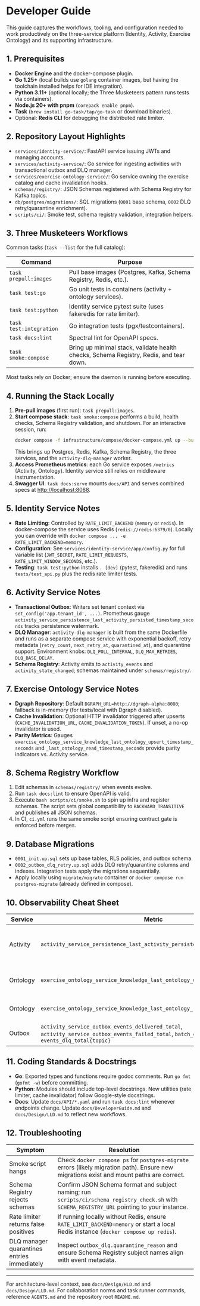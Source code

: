 # Developer Guide

This guide captures the workflows, tooling, and configuration needed to work productively on the three-service platform (Identity, Activity, Exercise Ontology) and its supporting infrastructure.

## 1. Prerequisites

- **Docker Engine** and the docker-compose plugin.
- **Go 1.25+** (local builds use `golang` container images, but having the toolchain installed helps for IDE integration).
- **Python 3.11+** (optional locally; the Three Musketeers pattern runs tests via containers).
- **Node.js 20+ with pnpm** (`corepack enable pnpm`).
- **Task** (`brew install go-task/tap/go-task` or download binaries).
- Optional: **Redis CLI** for debugging the distributed rate limiter.

## 2. Repository Layout Highlights

- `services/identity-service/`: FastAPI service issuing JWTs and managing accounts.
- `services/activity-service/`: Go service for ingesting activities with transactional outbox and DLQ manager.
- `services/exercise-ontology-service/`: Go service owning the exercise catalog and cache invalidation hooks.
- `schemas/registry/`: JSON Schemas registered with Schema Registry for Kafka topics.
- `db/postgres/migrations/`: SQL migrations (`0001` base schema, `0002` DLQ retry/quarantine enrichment).
- `scripts/ci/`: Smoke test, schema registry validation, integration helpers.

## 3. Three Musketeers Workflows

Common tasks (`task --list` for the full catalog):

| Command | Purpose |
| --- | --- |
| `task prepull:images` | Pull base images (Postgres, Kafka, Schema Registry, Redis, etc.). |
| `task test:go` | Go unit tests in containers (activity + ontology services). |
| `task test:python` | Identity service pytest suite (uses fakeredis for rate limiter). |
| `task test:integration` | Go integration tests (pgx/testcontainers). |
| `task docs:lint` | Spectral lint for OpenAPI specs. |
| `task smoke:compose` | Bring up minimal stack, validate health checks, Schema Registry, Redis, and tear down. |

Most tasks rely on Docker; ensure the daemon is running before executing.

## 4. Running the Stack Locally

1. **Pre-pull images** (first run): `task prepull:images`.
2. **Start compose stack**: `task smoke:compose` performs a build, health checks, Schema Registry validation, and shutdown. For an interactive session, run:
   ```bash
   docker compose -f infrastructure/compose/docker-compose.yml up --build
   ```
   This brings up Postgres, Redis, Kafka, Schema Registry, the three services, and the `activity-dlq-manager` worker.
3. **Access Prometheus metrics**: each Go service exposes `/metrics` (Activity, Ontology). Identity service still relies on middleware instrumentation.
4. **Swagger UI**: `task docs:serve` mounts `docs/API` and serves combined specs at <http://localhost:8088>.

## 5. Identity Service Notes

- **Rate Limiting**: Controlled by `RATE_LIMIT_BACKEND` (`memory` or `redis`). In docker-compose the service uses Redis (`redis://redis:6379/0`). Locally you can override with `docker compose ... -e RATE_LIMIT_BACKEND=memory`.
- **Configuration**: See `services/identity-service/app/config.py` for full variable list (`JWT_SECRET`, `RATE_LIMIT_REQUESTS`, `RATE_LIMIT_WINDOW_SECONDS`, etc.).
- **Testing**: `task test:python` installs `. [dev]` (pytest, fakeredis) and runs `tests/test_api.py` plus the redis rate limiter tests.

## 6. Activity Service Notes

- **Transactional Outbox**: Writers set tenant context via `set_config('app.tenant_id', ...)`. Prometheus gauge `activity_service_persistence_last_activity_persisted_timestamp_seconds` tracks persistence watermark.
- **DLQ Manager**: `activity-dlq-manager` is built from the same Dockerfile and runs as a separate compose service with exponential backoff, retry metadata (`retry_count`, `next_retry_at`, `quarantined_at`), and quarantine support. Environment knobs: `DLQ_POLL_INTERVAL`, `DLQ_MAX_RETRIES`, `DLQ_BASE_DELAY`.
- **Schema Registry**: Activity emits to `activity_events` and `activity_state_changed`; schemas maintained under `schemas/registry/`.

## 7. Exercise Ontology Service Notes

- **Dgraph Repository**: Default `DGRAPH_URL=http://dgraph-alpha:8080`; fallback is in-memory (for tests/local with Dgraph disabled).
- **Cache Invalidation**: Optional HTTP invalidator triggered after upserts (`CACHE_INVALIDATION_URL`, `CACHE_INVALIDATION_TOKEN`). If unset, a no-op invalidator is used.
- **Parity Metrics**: Gauges `exercise_ontology_service_knowledge_last_ontology_upsert_timestamp_seconds` and `_last_ontology_read_timestamp_seconds` provide parity indicators vs. Activity service.

## 8. Schema Registry Workflow

1. Edit schemas in `schemas/registry/` when events evolve.
2. Run `task docs:lint` to ensure OpenAPI is valid.
3. Execute `bash scripts/ci/smoke.sh` to spin up infra and register schemas. The script sets global compatibility to `BACKWARD_TRANSITIVE` and publishes all JSON schemas.
4. In CI, `ci.yml` runs the same smoke script ensuring contract gate is enforced before merges.

## 9. Database Migrations

- `0001_init.up.sql` sets up base tables, RLS policies, and outbox schema.
- `0002_outbox_dlq_retry.up.sql` adds DLQ retry/quarantine columns and indexes. Integration tests apply the migrations sequentially.
- Apply locally using `migrate/migrate` container or `docker compose run postgres-migrate` (already defined in compose).

## 10. Observability Cheat Sheet

| Service | Metric | Description |
| --- | --- | --- |
| Activity | `activity_service_persistence_last_activity_persisted_timestamp_seconds` | Unix timestamp of latest persisted activity. |
| Ontology | `exercise_ontology_service_knowledge_last_ontology_upsert_timestamp_seconds` | Latest Dgraph upsert watermark. |
| Ontology | `exercise_ontology_service_knowledge_last_ontology_read_timestamp_seconds` | Latest read/search watermark. |
| Outbox | `activity_service_outbox_events_delivered_total`, `activity_service_outbox_events_failed_total`, `batch_duration_seconds`, `events_dlq_total{topic}` | Health of the outbox dispatcher. |

## 11. Coding Standards & Docstrings

- **Go**: Exported types and functions require godoc comments. Run `go fmt` (`gofmt -w`) before committing.
- **Python**: Modules should include top-level docstrings. New utilities (rate limiter, cache invalidator) follow Google-style docstrings.
- **Docs**: Update `docs/API/*.yaml` and run `task docs:lint` whenever endpoints change. Update `docs/DeveloperGuide.md` and `docs/Design/LLD.md` to reflect new workflows.

## 12. Troubleshooting

| Symptom | Resolution |
| --- | --- |
| Smoke script hangs | Check `docker compose ps` for `postgres-migrate` errors (likely migration path). Ensure new migrations exist and mount paths are correct. |
| Schema Registry rejects schemas | Confirm JSON Schema format and subject naming; run `scripts/ci/schema_registry_check.sh` with `SCHEMA_REGISTRY_URL` pointing to your instance. |
| Rate limiter returns false positives | If running locally without Redis, ensure `RATE_LIMIT_BACKEND=memory` or start a local Redis instance (`docker compose up redis`). |
| DLQ manager quarantines entries immediately | Inspect `outbox_dlq.quarantine_reason` and ensure Schema Registry subject names align with event metadata. |

---

For architecture-level context, see `docs/Design/HLD.md` and `docs/Design/LLD.md`. For collaboration norms and task runner commands, reference `AGENTS.md` and the repository root `README.md`.
